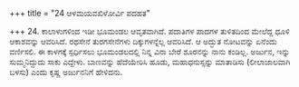 +++
title = "24 ಆಳಮಯವಖಿಳೋರ್ವಿ ಪದಹತ"

+++
24. ಕಾಲಾಳುಗಳಿಂದ ಇಡೀ ಭೂಮಂಡಲ ಆವೃತವಾಗಿದೆ. ಪದಾತಿಗಳ ಪಾದಗಳ ತುಳಿತದಿಂದ ಮೇಲೆದ್ದ ಧೂಳಿ ಆಕಾಶವನ್ನು ಆವರಿಸಿದೆ. ರಥಸೇನೆ ತುರಗಸೇನೆಗಳು ದಿಕ್ಕುಗಳನ್ನೆಲ್ಲ ಆವರಿಸಿದೆ. ಆ ಅದ್ಭುತ ನೋಟವನ್ನು ಏನೆಂದು ವರ್ಣಿಸಲಿ. ಈ ಕಾಳಗಕ್ಕೆ ಸ್ಪರ್ಧಿಸಲು ಭೂಮಂಡಲದಲ್ಲಿ ನಿನ್ನ ವಿನಾ ಬೇರೆ ಶೂರನನ್ನು ನಾನು ಕಂಡಿಲ್ಲ. ಅರ್ಜುನ, ಇನ್ನು ಸುಮ್ಮನಿದ್ದುದು ಸಾಕು ಎದ್ದೇಳು. ಬಾಣವನ್ನು ಹೆದೆಯೇರಿಸಿ ಹೂಡು, ಮಹಾಧನುಸ್ಸನ್ನು ಮಾತಾಡಿಸು (ಲೀಲಾಜಾಲವಾಗಿ ಬಳಸು) ಎಂದು ಕೃಷ್ಣ ಅರ್ಜುನನಿಗೆ ಹೇಳಿದನು.